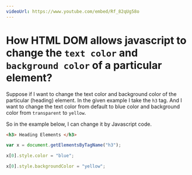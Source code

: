 ```yaml
---
videoUrl: https://www.youtube.com/embed/Rf_82qUg58o
---
```


# How HTML DOM allows javascript to change the `text color` and `background color` of a particular element?

<v-click>

Suppose if I want to change the text color and background color of the particular (heading) element. In the given example I take the `h3` tag. And I want to change the text color from default to blue color and background color from `transparent` to `yellow`.

</v-click>

<v-click>

So in the example below, I can change it by Javascript code.

```html
<h3> Heading Elements </h3>
```

</v-click>

<v-click>

```js {1|3|5|all}
var x = document.getElementsByTagName("h3");

x[0].style.color = "blue";

x[0].style.backgroundColor = "yellow";
```

</v-click>
